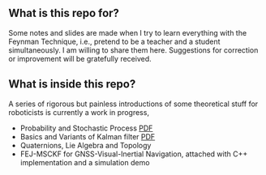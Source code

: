 ## What is this repo for?

Some notes and slides are made when I try to learn everything with the Feynman Technique, i.e., pretend to be a teacher and a student simultaneously. I am willing to share them here. Suggestions for correction or improvement will be gratefully received.

## What is inside this repo?

A series of rigorous but painless introductions of some theoretical stuff for roboticists is currently a work in progress,
- Probability and Stochastic Process [PDF](https://github.com/xiaosq2000/notes/blob/main/stochastic_process/main.pdf)
- Basics and Variants of Kalman filter [PDF](https://github.com/xiaosq2000/notes/blob/main/kalman_filter/main.pdf)
- Quaternions, Lie Algebra and Topology
- FEJ-MSCKF for GNSS-Visual-Inertial Navigation, attached with C++ implementation and a simulation demo
